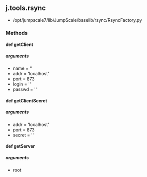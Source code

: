 ## j.tools.rsync

- /opt/jumpscale7/lib/JumpScale/baselib/rsync/RsyncFactory.py

### Methods

    

#### def getClient 
##### arguments

- name = ''
- addr = 'localhost'
- port = 873
- login = ''
- passwd = ''
#### def getClientSecret 
##### arguments

- addr = 'localhost'
- port = 873
- secret = ''
#### def getServer 
##### arguments

- root

